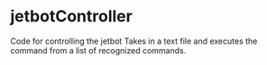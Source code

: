 # jetbotController
Code for controlling the jetbot
Takes in a text file and executes the command from a list of recognized commands.

